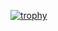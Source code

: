 
[![trophy](https://github-profile-trophy.vercel.app/?username=ryo-ma)](https://github.com/ryo-ma/github-profile-trophy)

